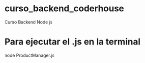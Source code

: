 # curso_backend_coderhouse
Curso Backend Node js

# Para ejecutar el .js en la terminal
node ProductManager.js
